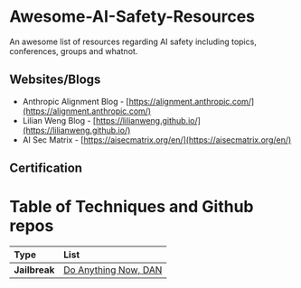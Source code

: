 # Awesome-AI-Safety-Resources
An awesome list of resources regarding AI safety including topics, conferences, groups and whatnot.


## Websites/Blogs
- Anthropic Alignment Blog - [https://alignment.anthropic.com/](https://alignment.anthropic.com/)
- Lilian Weng Blog - [https://lilianweng.github.io/](https://lilianweng.github.io/)
- AI Sec Matrix - [https://aisecmatrix.org/en/](https://aisecmatrix.org/en/)

## Certification

# Table of Techniques and Github repos
|Type|List|
|:-|:-|
|**Jailbreak**|[Do Anything Now, DAN](https://github.com/0xk1h0/ChatGPT_DAN)|
